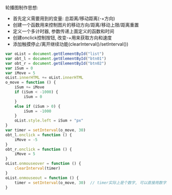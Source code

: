 轮播图制作思想:

* 首先定义需要用到的变量: 总距离/移动距离(-+方向)
* 创建一个函数用来控制图片的移动方向/距离/移动上限/距离重置
* 定义一个多计时器, 参数传递上面定义的函数和时间
* 创建onclick控制按钮, 改变-+用来获取方向和速度
* 添加触摸停止/离开继续功能(clearInterval()/setInterval())



```javascript
var oList = document.getElementById("list")
var obt_l = document.getElementById("btn01")
var obt_r = document.getElementById("btn02")
var iSum = 0
var iMove = 5
oList.innerHTML += oList.innerHTML
o_move = function () {
	iSum += iMove
	if (iSum < -1000) {
		iSum = 0
	}
	else if (iSum > 0) {
		iSum = -1000
	}
	oList.style.left = iSum + "px"
}
var timer = setInterval(o_move, 30)
obt_l.onclick = function () {
	iMove = -5
}
obt_r.onclick = function () {
	iMove = 5
}
oList.onmouseover = function () {
	clearInterval(timer)
}
oList.onmouseout = function () {
	timer = setInterval(o_move, 30)  // timer实际上是个数字, 可以直接用数字控制关闭
}
```

